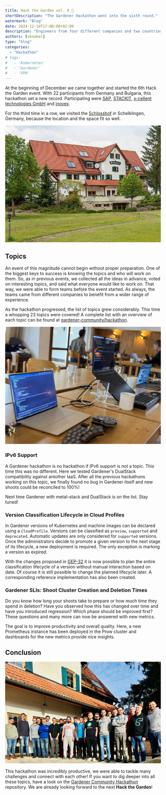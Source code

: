 ```yaml
---
title: Hack the Garden vol. 6 🔨
shortDescription: "The Gardener Hackathon went into the sixth round."
watermark: "Blog"
date: 2024-12-10T17:00:00+02:00
description: "Engineers from four different companies and two countries hacked together on Gardener."
authors: [vknabel]
type: "blog"
categories:
  - "Hackathon"
# tags:
#   - 'Kubernetes'
#   - 'Gardener'
#   - 'VPN'
---
```


At the beginning of December we came together and started the 6th Hack the Garden event. With 22 participants from Germany and Bulgaria, this hackathon set a new record. Participating were [SAP](https://sap.com), [STACKIT](https://stackit.de), [x-cellent technologies GmbH](https://www.x-cellent.com) and [inovex](https://www.inovex.de/).

<!-- truncate -->

For the third time in a row, we visited the [Schlosshof](https://schlosshof-info.de) in Schelklingen, Germany, because the location and the space fit so well.

![](schlosshof.jpg)

## Topics

An event of this magnitude cannot begin without proper preparation. One of the biggest keys to success is knowing the topics and who will work on them.
So, as in previous events, we collected all the ideas in advance, voted on interesting topics, and said what everyone would like to work on.
That way, we were able to form teams before the event started. As always, the teams came from different companies to benefit from a wider range of experience.

As the hackathon progressed, the list of topics grew considerably. This time a whopping 23 topics were covered! A complete list with an overview of each topic can be found at [gardener-community/hackathon](https://github.com/gardener-community/hackathon/tree/main/2024-12_Schelklingen).

![](hands-on.jpg)

### IPv6 Support

A Gardener hackathon is no hackathon if IPv6 support is not a topic. This time this was no different.
Here we tested Gardener's DualStack compatibility against antother IaaS. After all the previous hackathons working on this topic, we finally found no bug in Gardener itself and new shoots could be reconciled to 100%!

Next time Gardener with metal-stack and DualStack is on the list. Stay tuned!

### Version Classification Lifecycle in Cloud Profiles

In Gardener versions of Kubernetes and machine images can be declared using a `CloudProfile`. Versions can be classified as `preview`, `supported` and `deprecated`. Automatic updates are only considered for `supported` versions. Once the administrators decide to promote a given version to the next stage of its lifecycle, a new deployment is required. The only exception is marking a version as expired.

With the changes proposed in [GEP-32](https://github.com/gardener/gardener/pull/10982) it is now possible to plan the entire classification lifecycle of a version without manual interaction based on date. Of course it is still possible to change the planned lifecycle later.
A corresponding reference implementation has also been created.

### Gardener SLIs: Shoot Cluster Creation and Deletion Times

Do you know how long your shoots take to prepare or how much time they spend in deletion? Have you observed how this has changed over time and have you introduced regression? Which phase should be improved first? These questions and many more can now be answered with new metrics.

The goal is to improve productivity and overall quality. Here, a new Prometheus instance has been deployed in the Prow cluster and dashboards for the new metrics provide nice insights.

## Conclusion

![](attendees.jpg)

This hackathon was incredibly productive, we were able to tackle many challenges and connect with each other!
If you want to dig deeper into all these topics, have a look on the [Gardener Community Hackathon](https://github.com/gardener-community/hackathon/tree/main/2024-12_Schelklingen) repository.
We are already looking forward to the next **Hack the Garden**!
